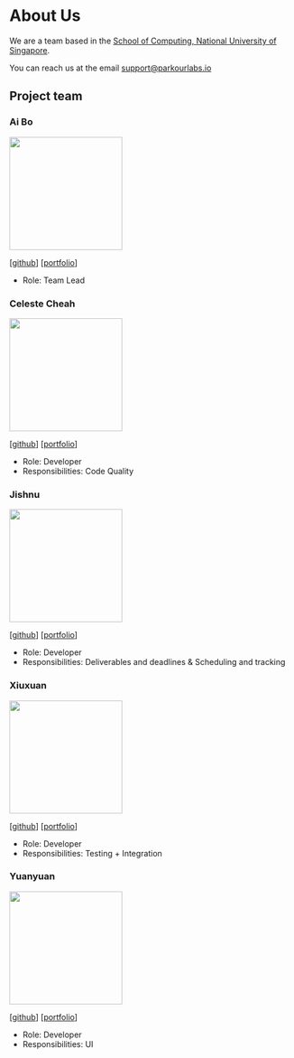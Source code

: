 # About Us

We are a team based in
the [School of Computing, National University of Singapore](http://www.comp.nus.edu.sg).

You can reach us at the
email [support@parkourlabs.io](mailto:support@parkourlabs.io)

## Project team

### Ai Bo

<img src="images/aibo.png" width="200px">

[[github](https://github.com/BoAi01)]
[[portfolio](team/boai01.md)]

* Role: Team Lead

### Celeste Cheah

<img src="images/celeste.png" width="200px">

[[github](https://github.com/cetigerlily)]
[[portfolio](team/cetigerlily.md)]

* Role: Developer
* Responsibilities: Code Quality

### Jishnu

<img src="images/jishnu.png" width="200px">

[[github](https://github.com/jishnu28)]
[[portfolio](team/jishnu28.md)]

* Role: Developer
* Responsibilities: Deliverables and deadlines & Scheduling and tracking

### Xiuxuan

<img src="images/xiuxuan.png" width="200px">

[[github](https://github.com/wxxedu)]
[[portfolio](team/wxxedu.md)]

* Role: Developer
* Responsibilities: Testing + Integration

### Yuanyuan

<img src="images/yuanyuan.png" width="200px">

[[github](http://github.com/tangyuantyy)]
[[portfolio](team/tangyuantyy.md)]

* Role: Developer
* Responsibilities: UI


